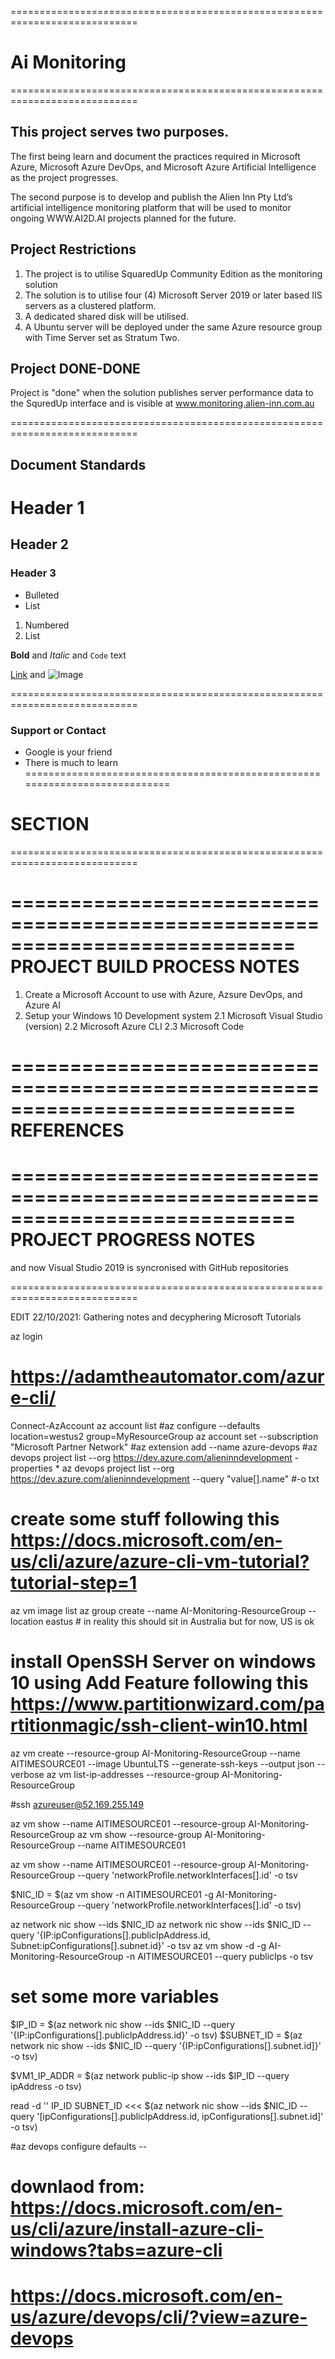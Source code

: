 ============================================================================
# Ai Monitoring
============================================================================

## This project serves two purposes.

The first being learn and document the practices required in Microsoft Azure, Microsoft Azure DevOps, and Microsoft Azure Artificial Intelligence as the project progresses.

The second purpose is to develop and publish the Alien Inn Pty Ltd’s artificial intelligence monitoring platform that will be used to monitor ongoing WWW.AI2D.AI projects planned for the future.

## Project Restrictions

1.	The project is to utilise SquaredUp Community Edition as the monitoring solution
2.	The solution is to utilise four (4) Microsoft Server 2019 or later based IIS servers as a clustered platform.
3.	A dedicated shared disk will be utilised.
4.	A Ubuntu server will be deployed under the same Azure resource group with Time Server set as Stratum Two.

## Project DONE-DONE

Project is "done" when the solution publishes server performance data to the SquredUp interface and is visible at www.monitoring.alien-inn.com.au 

============================================================================
## Document Standards

# Header 1
## Header 2
### Header 3

- Bulleted
- List

1. Numbered
2. List

**Bold** and _Italic_ and `Code` text

[Link](url) and ![Image](src)

============================================================================
### Support or Contact

- Google is your friend
- There is much to learn
============================================================================
# SECTION
============================================================================


============================================================================
PROJECT BUILD PROCESS NOTES
============================================================================

1. Create a Microsoft Account to use with Azure, Azsure DevOps, and Azure AI
2. Setup your Windows 10 Development system
2.1 Microsoft Visual Studio (version)
2.2 Microsoft Azure CLI
2.3 Microsoft Code


============================================================================
REFERENCES
============================================================================




============================================================================
PROJECT PROGRESS NOTES
============================================================================






and now Visual Studio 2019 is syncronised with GitHub repositories

============================================================================

EDIT 22/10/2021:
Gathering notes and decyphering Microsoft Tutorials

az login
# https://adamtheautomator.com/azure-cli/

Connect-AzAccount
az account list
#az configure --defaults location=westus2 group=MyResourceGroup
az account set --subscription "Microsoft Partner Network"
#az extension add --name azure-devops
#az devops project list --org https://dev.azure.com/alieninndevelopment -properties *
az devops project list --org https://dev.azure.com/alieninndevelopment --query "value[].name" #-o txt

# create some stuff following this https://docs.microsoft.com/en-us/cli/azure/azure-cli-vm-tutorial?tutorial-step=1
az vm image list
az group create --name AI-Monitoring-ResourceGroup --location eastus # in reality this should sit in Australia but for now, US is ok
# install OpenSSH Server on windows 10 using Add Feature following this https://www.partitionwizard.com/partitionmagic/ssh-client-win10.html

az vm create --resource-group AI-Monitoring-ResourceGroup --name AITIMESOURCE01 --image UbuntuLTS --generate-ssh-keys --output json --verbose
az vm list-ip-addresses --resource-group AI-Monitoring-ResourceGroup

#ssh azureuser@52.169.255.149

az vm show --name AITIMESOURCE01 --resource-group AI-Monitoring-ResourceGroup
az vm show --resource-group AI-Monitoring-ResourceGroup --name AITIMESOURCE01

az vm show --name AITIMESOURCE01 --resource-group AI-Monitoring-ResourceGroup --query 'networkProfile.networkInterfaces[].id' -o tsv

$NIC_ID = $(az vm show -n AITIMESOURCE01 -g AI-Monitoring-ResourceGroup --query 'networkProfile.networkInterfaces[].id' -o tsv)

az network nic show --ids $NIC_ID
az network nic show --ids $NIC_ID --query '{IP:ipConfigurations[].publicIpAddress.id, Subnet:ipConfigurations[].subnet.id}' -o tsv
az vm show -d -g AI-Monitoring-ResourceGroup -n AITIMESOURCE01 --query publicIps -o tsv

# set some more variables

$IP_ID = $(az network nic show --ids $NIC_ID --query '{IP:ipConfigurations[].publicIpAddress.id}' -o tsv)
$SUBNET_ID = $(az network nic show --ids $NIC_ID --query '{IP:ipConfigurations[].subnet.id]}' -o tsv)

$VM1_IP_ADDR = $(az network public-ip show --ids $IP_ID --query ipAddress -o tsv)


read -d '' IP_ID SUBNET_ID <<< $(az network nic show --ids $NIC_ID --query '[ipConfigurations[].publicIpAddress.id, ipConfigurations[].subnet.id]' -o tsv)



#az devops configure defaults --
# downlaod from: https://docs.microsoft.com/en-us/cli/azure/install-azure-cli-windows?tabs=azure-cli 
# https://docs.microsoft.com/en-us/azure/devops/cli/?view=azure-devops
# 



